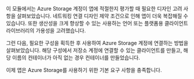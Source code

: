 이 모듈에서는 Azure Storage 계정이 앱에 적절한지 평가할 때 필요한 디자인 고려 사항을 살펴보았습니다. 네트워킹 연결 디자인 제약 조건으로 인해 앱이 더욱 복잡해질 수 있습니다. 또한 생산성을 크게 향상할 수 있는 사용하는 언어 또는 플랫폼용 클라이언트 라이브러리의 가용성을 고려했습니다.

그런 다음, 필요한 구성을 획득한 후 사용하여 Azure Storage 계정에 연결하는 방법을 살펴보았습니다. 해당 구성에서 저장소 계정에 연결할 수 있는 클라이언트를 만들고, 해당 이름의 컨테이너가 아직 없는 경우 컨테이너를 만들었습니다.

이제 앱은 Azure Storage를 사용하기 위한 기본 요구 사항을 충족합니다.


